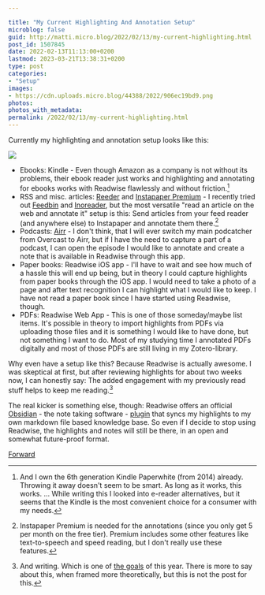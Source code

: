 ```yaml
---

title: "My Current Highlighting And Annotation Setup"
microblog: false
guid: http://matti.micro.blog/2022/02/13/my-current-highlighting.html
post_id: 1507845
date: 2022-02-13T11:13:00+0200
lastmod: 2023-03-21T13:38:31+0200
type: post
categories:
- "Setup"
images:
- https://cdn.uploads.micro.blog/44388/2022/906ec19bd9.png
photos:
photos_with_metadata:
permalink: /2022/02/13/my-current-highlighting.html
---
```

Currently my highlighting and annotation setup looks like this:

![](/media/uploads/2022/906ec19bd9.png)

- Ebooks: Kindle - Even though Amazon as a company is not without its problems, their ebook reader just works and highlighting and annotating for ebooks works with Readwise flawlessly and without friction.[^1]
- RSS and misc. articles: [Reeder](Reeder) and [Instapaper Premium](https://www.instapaper.com/premium) - I recently tried out [Feedbin](https://feedbin.com) and [Inoreader](https://www.inoreader.com), but the most versatile "read an article on the web and annotate it" setup is this: Send articles from your feed reader (and anywhere else) to Instapaper and annotate them there.[^2]
- Podcasts: [Airr](https://www.airr.io) - I don't think, that I will ever switch my main podcatcher from Overcast to Airr, but if I have the need to capture a part of a podcast, I can open the episode I would like to annotate and create a note that is available in Readwise through this app.
- Paper books: Readwise iOS app - I'll have to wait and see how much of a hassle this will end up being, but in theory I could capture highlights from paper books through the iOS app. I would need to take a photo of a page and after text recognition I can highlight what I would like to keep. I have not read a paper book since I have started using Readwise, though.
- PDFs: Readwise Web App - This is one of those someday/maybe list items. It's possible in theory to import highlights from PDFs via uploading those files and it is something I would like to have done, but not something I want to do. Most of my studying time I annotated PDFs digitally and most of those PDFs are still living in my Zotero-library.

Why even have a setup like this? Because Readwise is actually awesome. I was skeptical at first, but after reviewing highlights for about two weeks now, I can honestly say: The added engagement with my previously read stuff helps to keep me reading.[^3]

The real kicker is something else, though: Readwise offers an official [Obsidian](https://blog.martin-haehnel.de/2022/02/27/good-apps-obsidian.html) - the note taking software - [plugin](https://github.com/readwiseio/obsidian-readwise) that syncs my highlights to my own markdown file based knowledge base. So even if I decide to stop using Readwise, the highlights and notes will still be there, in an open and somewhat future-proof format.

[^1]: And I own the 6th generation Kindle Paperwhite (from 2014) already. Throwing it away doesn't seem to be smart. As long as it works, this works. … While writing this I looked into e-reader alternatives, but it seems that the Kindle is  the most convenient choice for a consumer with my needs.
[^2]: Instapaper Premium is needed for the annotations (since you only get 5 per month on the free tier). Premium includes some other features like text-to-speech and speed reading, but I don't really use these features.
[^3]: And writing. Which is one of [the goals](https://blog.martin-haehnel.de/2022/02/02/goalsandideas.html) of this year. There is more to say about this, when framed more theoretically, but this is not the post for this.

[Forward](https://blog.martin-haehnel.de/2022/12/18/i-dont-want.html)
